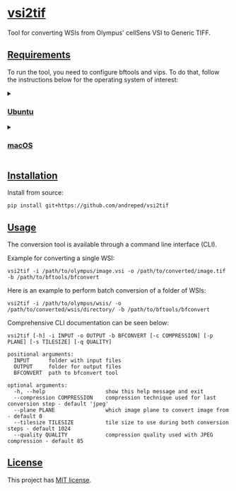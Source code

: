 # [vsi2tif](https://github.com/andreped/vsi2tif#vsi2tif)

Tool for converting WSIs from Olympus' cellSens VSI to Generic TIFF.

## [Requirements](https://github.com/andreped/vsi2tif#requirements)

To run the tool, you need to configure bftools and vips. To do that, follow the instructions below for the operating system of interest:

<details>
<summary>

### [Ubuntu](https://github.com/andreped/vsi2tif#ubuntu)</summary>

1. Download bftools (click [here](http://downloads.openmicroscopy.org/latest/bio-formats5.6/artifacts/bftools.zip))

2. Install vips and JDK
```
sudo apt update
sudo apt-get install openjdk-8-jdk
sudo apt install libvips-tools
```

</details>


<details>
<summary>

### [macOS](https://github.com/andreped/vsi2tif#macos)</summary>

1. Download bftools (click [here](http://downloads.openmicroscopy.org/latest/bio-formats5.6/artifacts/bftools.zip))

2. Install vips and JDK
```
brew install --cask zulu@8
brew install vips
```

</details>


## [Installation](https://github.com/andreped/vsi2tif#installation)

Install from source:
```
pip install git+https://github.com/andreped/vsi2tif
```

## [Usage](https://github.com/andreped/vsi2tif#usage)

The conversion tool is available through a command line interface (CLI).

Example for converting a single WSI:
```
vsi2tif -i /path/to/olympus/image.vsi -o /path/to/converted/image.tif -b /path/to/bftools/bfconvert
```

Here is an example to perform batch conversion of a folder of WSIs:
```
vsi2tif -i /path/to/olympus/wsis/ -o /path/to/converted/wsis/directory/ -b /path/to/bftools/bfconvert
```

Comprehensive CLI documentation can be seen below:

```
vsi2tif [-h] -i INPUT -o OUTPUT -b BFCONVERT [-c COMPRESSION] [-p PLANE] [-s TILESIZE] [-q QUALITY]

positional arguments:
  INPUT      folder with input files
  OUTPUT     folder for output files
  BFCONVERT  path to bfconvert tool

optional arguments:
  -h, --help                   show this help message and exit
  --compression COMPRESSION    compression technique used for last conversion step - default 'jpeg'
  --plane PLANE                which image plane to convert image from - default 0
  --tilesize TILESIZE          tile size to use during both conversion steps - default 1024
  --quality QUALITY            compression quality used with JPEG compression - default 85
```

## [License](https://github.com/andreped/vsi2tif#license)

This project has [MIT license](https://github.com/andreped/vsi2tif/blob/main/LICENSE).

